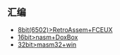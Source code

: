 ## 汇编
- [8bit(6502)>RetroAssem+FCEUX](https://github.com/TASVideos/fceux)
- [16bit>nasm+DoxBox](https://nasm.us/)
- [32bit>masm32+win](http://masm32.com/)